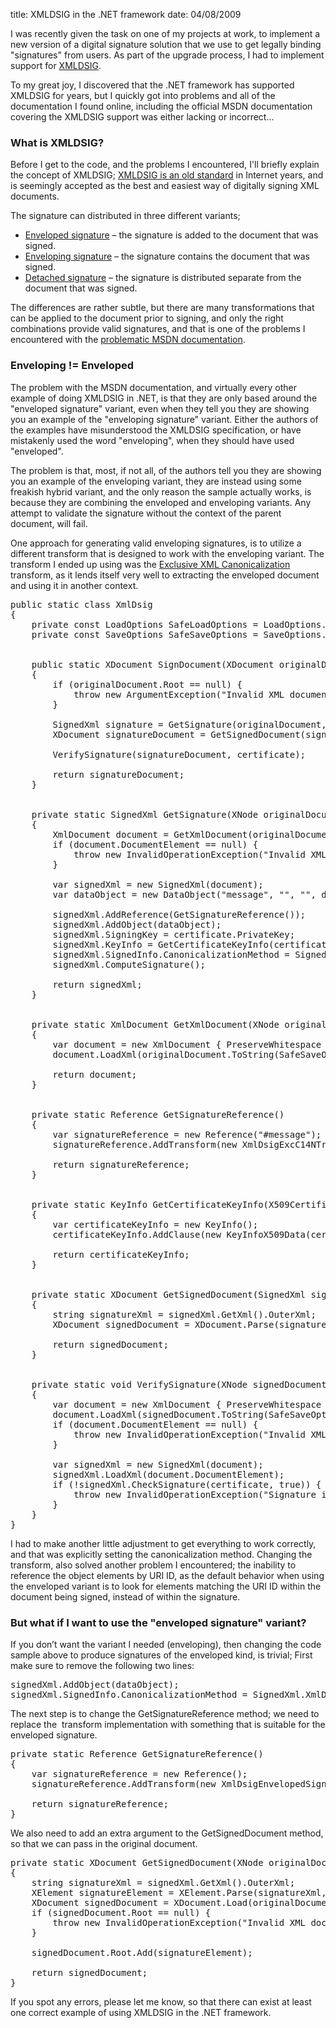 title: XMLDSIG in the .NET framework
date: 04/08/2009

I was recently given the task on one of my projects at work, to implement a new version of a digital signature solution that we use to get legally binding "signatures" from users. As part of the upgrade process, I had to implement support for [XMLDSIG](http://www.w3.org/TR/2008/REC-xmldsig-core-20080610/).

To my great joy, I discovered that the .NET framework has supported XMLDSIG for years, but I quickly got into problems and all of the documentation I found online, including the official MSDN documentation covering the XMLDSIG support was either lacking or incorrect...

### What is XMLDSIG?
Before I get to the code, and the problems I encountered, I'll briefly explain the concept of XMLDSIG; [XMLDSIG is an old standard](http://www.w3.org/Signature/Drafts/WD-xmldsig-core-20000114/) in Internet years, and is seemingly accepted as the best and easiest way of digitally signing XML documents.

The signature can distributed in three different variants;

* [Enveloped signature](http://www.w3.org/TR/2008/REC-xmldsig-core-20080610/#def-SignatureEnveloped) – the signature is added to the document that was signed.
* [Enveloping signature](http://www.w3.org/TR/2008/REC-xmldsig-core-20080610/#def-SignatureEnveloping)  – the signature contains the document that was signed.
* [Detached signature](http://www.w3.org/TR/2008/REC-xmldsig-core-20080610/#def-SignatureDetached) – the signature is distributed separate from the document that was signed.

The differences are rather subtle, but there are many transformations that can be applied to the document prior to signing, and only the right combinations provide valid signatures, and that is one of the problems I encountered with the [problematic MSDN documentation](http://msdn.microsoft.com/en-us/library/system.security.cryptography.xml.signedxml.aspx).

### Enveloping != Enveloped
The problem with the MSDN documentation, and virtually every other example of doing XMLDSIG in .NET, is that they are only based around the "enveloped signature" variant, even when they tell you they are showing you an example of the "enveloping signature" variant. Either the authors of the examples have misunderstood the XMLDSIG specification, or have mistakenly used the word "enveloping", when they should have used "enveloped".

The problem is that, most, if not all, of the authors tell you they are showing you an example of the enveloping variant, they are instead using some freakish hybrid variant, and the only reason the sample actually works, is because they are combining the enveloped and enveloping variants. Any attempt to validate the signature without the context of the parent document, will fail.

One approach for generating valid enveloping signatures, is to utilize a different transform that is designed to work with the enveloping variant. The transform I ended up using was the <a href="http://www.w3.org/TR/2002/REC-xml-exc-c14n-20020718/" target="_blank">Exclusive XML Canonicalization</a> transform, as it lends itself very well to extracting the enveloped document and using it in another context.

<pre class="brush: csharp;">public static class XmlDsig
{
    private const LoadOptions SafeLoadOptions = LoadOptions.PreserveWhitespace;
    private const SaveOptions SafeSaveOptions = SaveOptions.DisableFormatting;


    public static XDocument SignDocument(XDocument originalDocument, X509Certificate2 certificate)
    {
        if (originalDocument.Root == null) {
            throw new ArgumentException(&quot;Invalid XML document; no root element found.&quot;, &quot;originalDocument&quot;);
        }

        SignedXml signature = GetSignature(originalDocument, certificate);
        XDocument signatureDocument = GetSignedDocument(signature);

        VerifySignature(signatureDocument, certificate);

        return signatureDocument;
    }


    private static SignedXml GetSignature(XNode originalDocument, X509Certificate2 certificate)
    {
        XmlDocument document = GetXmlDocument(originalDocument);
        if (document.DocumentElement == null) {
            throw new InvalidOperationException(&quot;Invalid XML document; no root element found.&quot;);
        }

        var signedXml = new SignedXml(document);
        var dataObject = new DataObject(&quot;message&quot;, &quot;&quot;, &quot;&quot;, document.DocumentElement);

        signedXml.AddReference(GetSignatureReference());
        signedXml.AddObject(dataObject);
        signedXml.SigningKey = certificate.PrivateKey;
        signedXml.KeyInfo = GetCertificateKeyInfo(certificate);
        signedXml.SignedInfo.CanonicalizationMethod = SignedXml.XmlDsigExcC14NTransformUrl;
        signedXml.ComputeSignature();

        return signedXml;
    }


    private static XmlDocument GetXmlDocument(XNode originalDocument)
    {
        var document = new XmlDocument { PreserveWhitespace = true };
        document.LoadXml(originalDocument.ToString(SafeSaveOptions));

        return document;
    }


    private static Reference GetSignatureReference()
    {
        var signatureReference = new Reference(&quot;#message&quot;);
        signatureReference.AddTransform(new XmlDsigExcC14NTransform());

        return signatureReference;
    }


    private static KeyInfo GetCertificateKeyInfo(X509Certificate certificate)
    {
        var certificateKeyInfo = new KeyInfo();
        certificateKeyInfo.AddClause(new KeyInfoX509Data(certificate));

        return certificateKeyInfo;
    }


    private static XDocument GetSignedDocument(SignedXml signedXml)
    {
        string signatureXml = signedXml.GetXml().OuterXml;
        XDocument signedDocument = XDocument.Parse(signatureXml, SafeLoadOptions);

        return signedDocument;
    }


    private static void VerifySignature(XNode signedDocument, X509Certificate2 certificate)
    {
        var document = new XmlDocument { PreserveWhitespace = true };
        document.LoadXml(signedDocument.ToString(SafeSaveOptions));
        if (document.DocumentElement == null) {
            throw new InvalidOperationException(&quot;Invalid XML document; no root element found.&quot;);
        }

        var signedXml = new SignedXml(document);
        signedXml.LoadXml(document.DocumentElement);
        if (!signedXml.CheckSignature(certificate, true)) {
            throw new InvalidOperationException(&quot;Signature is invalid.&quot;);
        }
    }
}</pre>

I had to make another little adjustment to get everything to work correctly, and that was explicitly setting the canonicalization method. Changing the transform, also solved another problem I encountered; the inability to reference the object elements by URI ID, as the default behavior when using the enveloped variant is to look for elements matching the URI ID within the document being signed, instead of within the signature.

<h3>But what if I want to use the "enveloped signature" variant?</h3>
If you don’t want the variant I needed (enveloping), then changing the code sample above to produce signatures of the enveloped kind, is trivial; 
First make sure to remove the following two lines:

<pre class="brush: csharp;">signedXml.AddObject(dataObject);
signedXml.SignedInfo.CanonicalizationMethod = SignedXml.XmlDsigExcC14NTransformUrl;</pre>

The next step is to change the GetSignatureReference method; we need to replace the&#160; transform implementation with something that is suitable for the enveloped signature.

<pre class="brush: csharp;">private static Reference GetSignatureReference()
{
    var signatureReference = new Reference();
    signatureReference.AddTransform(new XmlDsigEnvelopedSignatureTransform());

    return signatureReference;
}</pre>

We also need to add an extra argument to the GetSignedDocument method, so that we can pass in the original document.

<pre class="brush: csharp;">private static XDocument GetSignedDocument(XNode originalDocument, SignedXml signedXml)
{
    string signatureXml = signedXml.GetXml().OuterXml;
    XElement signatureElement = XElement.Parse(signatureXml, SafeLoadOptions);
    XDocument signedDocument = XDocument.Load(originalDocument.CreateReader(), SafeLoadOptions);
    if (signedDocument.Root == null) {
        throw new InvalidOperationException(&quot;Invalid XML document; no root element found.&quot;);
    }

    signedDocument.Root.Add(signatureElement);

    return signedDocument;
}</pre>

If you spot any errors, please let me know, so that there can exist at least one correct example of using XMLDSIG in the .NET framework.

